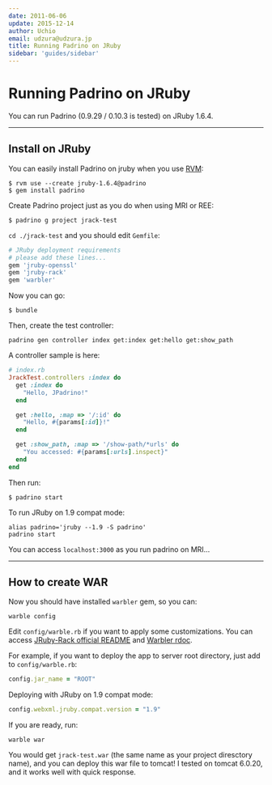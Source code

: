 ```yaml
---
date: 2011-06-06
update: 2015-12-14
author: Uchio
email: udzura@udzura.jp
title: Running Padrino on JRuby
sidebar: 'guides/sidebar'
---
```


# Running Padrino on JRuby

You can run Padrino (0.9.29 / 0.10.3 is tested) on JRuby 1.6.4.

---


## Install on JRuby

You can easily install Padrino on jruby when you use [RVM](https://rvm.io/rvm/install "RVM"):


~~~ shell
$ rvm use --create jruby-1.6.4@padrino
$ gem install padrino
~~~


Create Padrino project just as you do when using MRI or REE:


~~~ shell
$ padrino g project jrack-test
~~~


`cd ./jrack-test` and you should edit `Gemfile`:


~~~ ruby
# JRuby deployment requirements
# please add these lines...
gem 'jruby-openssl'
gem 'jruby-rack'
gem 'warbler'
~~~


Now you can go:


~~~ shell
$ bundle
~~~


Then, create the test controller:


~~~ shell
padrino gen controller index get:index get:hello get:show_path
~~~


A controller sample is here:


~~~ ruby
# index.rb
JrackTest.controllers :index do
  get :index do
    "Hello, JPadrino!"
  end

  get :hello, :map => '/:id' do
    "Hello, #{params[:id]}!"
  end

  get :show_path, :map => '/show-path/*urls' do
    "You accessed: #{params[:urls].inspect}"
  end
end
~~~


Then run:


~~~ shell
$ padrino start
~~~


To run JRuby on 1.9 compat mode:


~~~ shell
alias padrino='jruby --1.9 -S padrino'
padrino start
~~~


You can access `localhost:3000` as you run padrino on MRI…

---


## How to create WAR

Now you should have installed `warbler` gem, so you can:

~~~ shell
warble config
~~~

Edit `config/warble.rb` if you want to apply some customizations. You can access
[JRuby-Rack official README](https://github.com/jruby/jruby-rack)
and [Warbler rdoc](http://www.rubydoc.info/github/jruby/warbler).

For example, if you want to deploy the app to server root directory, just add to
`config/warble.rb`:


~~~ ruby
config.jar_name = "ROOT"
~~~


Deploying with JRuby on 1.9 compat mode:


~~~ ruby
config.webxml.jruby.compat.version = "1.9"
~~~


If you are ready, run:


~~~ shell
warble war
~~~


You would get `jrack-test.war` (the same name as your project diresctory name),
and you can deploy this war file to tomcat! I tested on tomcat 6.0.20, and it
works well with quick response.
